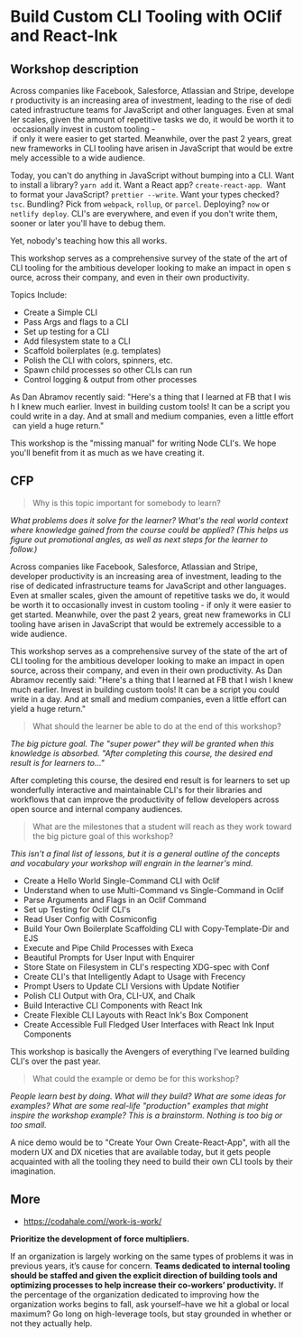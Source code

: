 # Build Custom CLI Tooling with OClif and React-Ink

## Workshop description

Across companies like Facebook, Salesforce, Atlassian and Stripe, developer productivity is an increasing area of investment, leading to the rise of dedicated infrastructure teams for JavaScript and other languages. Even at smaller scales, given the amount of repetitive tasks we do, it would be worth it to occasionally invest in custom tooling - if only it were easier to get started. Meanwhile, over the past 2 years, great new frameworks in CLI tooling have arisen in JavaScript that would be extremely accessible to a wide audience.

Today, you can't do anything in JavaScript without bumping into a CLI. Want to install a library? `yarn add` it. Want a React app? `create-react-app`.  Want to format your JavaScript? `prettier --write`. Want your types checked? `tsc`. Bundling? Pick from `webpack`, `rollup`, or `parcel`. Deploying? `now` or `netlify deploy`. CLI's are everywhere, and even if you don't write them, sooner or later you'll have to debug them.

Yet, nobody's teaching how this all works.

This workshop serves as a comprehensive survey of the state of the art of CLI tooling for the ambitious developer looking to make an impact in open source, across their company, and even in their own productivity. 

Topics Include:

- Create a Simple CLI
- Pass Args and flags to a CLI
- Set up testing for a CLI
- Add filesystem state to a CLI
- Scaffold boilerplates (e.g. templates)
- Polish the CLI with colors, spinners, etc.
- Spawn child processes so other CLIs can run
- Control logging & output from other processes

As Dan Abramov recently said: "Here's a thing that I learned at FB that I wish I knew much earlier. Invest in building custom tools! It can be a script you could write in a day. And at small and medium companies, even a little effort can yield a huge return."

This workshop is the "missing manual" for writing Node CLI's. We hope you'll benefit from it as much as we have creating it.



## CFP

> Why is this topic important for somebody to learn?

_What problems does it solve for the learner? What's the real world context where knowledge gained from the course could be applied? (This helps us figure out promotional angles, as well as next steps for the learner to follow.)_

Across companies like Facebook, Salesforce, Atlassian and Stripe, developer productivity is an increasing area of investment, leading to the rise of dedicated infrastructure teams for JavaScript and other languages. Even at smaller scales, given the amount of repetitive tasks we do, it would be worth it to occasionally invest in custom tooling - if only it were easier to get started. Meanwhile, over the past 2 years, great new frameworks in CLI tooling have arisen in JavaScript that would be extremely accessible to a wide audience.

This workshop serves as a comprehensive survey of the state of the art of CLI tooling for the ambitious developer looking to make an impact in open source, across their company, and even in their own productivity. As Dan Abramov recently said: "Here's a thing that I learned at FB that I wish I knew much earlier. Invest in building custom tools! It can be a script you could write in a day. And at small and medium companies, even a little effort can yield a huge return."

> What should the learner be able to do at the end of this workshop?

_The big picture goal. The "super power" they will be granted when this knowledge is absorbed. "After completing this course, the desired end result is for learners to…"_

After completing this course, the desired end result is for learners to set up wonderfully interactive and maintainable CLI's for their libraries and workflows that can improve the productivity of fellow developers across open source and internal company audiences.

> What are the milestones that a student will reach as they work toward the big picture goal of this workshop?

_This isn't a final list of lessons, but it is a general outline of the concepts and vocabulary your workshop will engrain in the learner's mind._

- Create a Hello World Single-Command CLI with Oclif
- Understand when to use Multi-Command vs Single-Command in Oclif
- Parse Arguments and Flags in an Oclif Command
- Set up Testing for Oclif CLI's
- Read User Config with Cosmiconfig
- Build Your Own Boilerplate Scaffolding CLI with Copy-Template-Dir and EJS
- Execute and Pipe Child Processes with Execa
- Beautiful Prompts for User Input with Enquirer
- Store State on Filesystem in CLI's respecting XDG-spec with Conf
- Create CLI's that Intelligently Adapt to Usage with Frecency
- Prompt Users to Update CLI Versions with Update Notifier
- Polish CLI Output with Ora, CLI-UX, and Chalk
- Build Interactive CLI Components with React Ink
- Create Flexible CLI Layouts with React Ink's Box Component
- Create Accessible Full Fledged User Interfaces with React Ink Input Components

This workshop is basically the Avengers of everything I've learned building CLI's over the past year.

> What could the example or demo be for this workshop?

_People learn best by doing. What will they build? What are some ideas for examples? What are some real-life "production" examples that might inspire the workshop example? This is a brainstorm. Nothing is too big or too small._

A nice demo would be to "Create Your Own Create-React-App", with all the modern UX and DX niceties that are available today, but it gets people acquainted with all the tooling they need to build their own CLI tools by their imagination.

## More

- https://codahale.com//work-is-work/

**Prioritize the development of force multipliers.**

If an organization is largely working on the same types of problems it was in previous years, it’s cause for concern. **Teams dedicated to internal tooling should be staffed and given the explicit direction of building tools and optimizing processes to help increase their co-workers’ productivity.** If the percentage of the organization dedicated to improving how the organization works begins to fall, ask yourself–have we hit a global or local maximum? Go long on high-leverage tools, but stay grounded in whether or not they actually help.